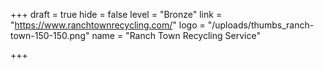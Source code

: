 +++
draft = true
hide = false
level = "Bronze"
link = "https://www.ranchtownrecycling.com/"
logo = "/uploads/thumbs_ranch-town-150-150.png"
name = "Ranch Town Recycling Service"

+++
